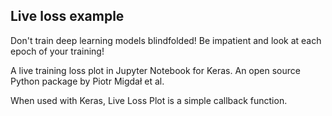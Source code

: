## Live loss example
Don't train deep learning models blindfolded! Be impatient and look at each epoch of your training!

A live training loss plot in Jupyter Notebook for Keras. An open source Python package by Piotr Migdał et al.

When used with Keras, Live Loss Plot is a simple callback function.